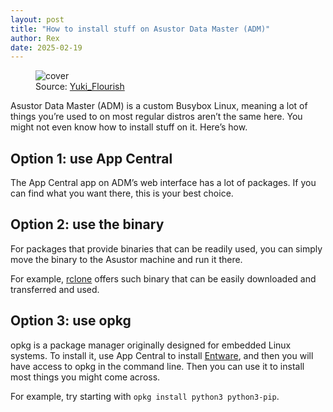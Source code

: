 ```yaml
---
layout: post
title: "How to install stuff on Asustor Data Master (ADM)"
author: Rex
date: 2025-02-19
---
```


<figure>
  <img src="cover.png" alt="cover">
  <figcaption>Source: <a href="https://www.pixiv.net/en/artworks/100834145">Yuki_Flourish</a></figcaption>
</figure>

Asustor Data Master (ADM) is a custom Busybox Linux, meaning a lot of things you’re used to on most regular distros aren’t the same here. You might not even know how to install stuff on it. Here’s how.

## Option 1: use App Central

The App Central app on ADM’s web interface has a lot of packages. If you can find what you want there, this is your best choice.

## Option 2: use the binary

For packages that provide binaries that can be readily used, you can simply move the binary to the Asustor machine and run it there.

For example, [rclone](https://rclone.org/downloads/#release) offers such binary that can be easily downloaded and transferred and used.

## Option 3: use opkg

opkg is a package manager originally designed for embedded Linux systems. To install it, use App Central to install [Entware](https://github.com/Entware/Entware), and then you will have access to opkg in the command line. Then you can use it to install most things you might come across.

For example, try starting with `opkg install python3 python3-pip`.
